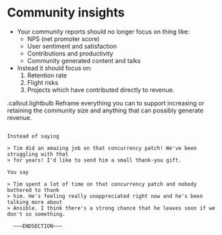 <!SLIDE >
# Community insights

* Your community reports should no longer focus on thing like:
  * NPS (net promoter score)
  * User sentiment and satisfaction
  * Contributions and productivity
  * Community generated content and talks
* Instead it should focus on:
  1. Retention rate
  1. Flight risks
  1. Projects which have contributed directly to revenue.

.callout.lightbulb Reframe everything you can to support increasing or retaining
the community size and anything that can possibly generate revenue.

~~~SECTION:notes~~~

Instead of saying

> Tim did an amazing job on that concurrency patch! We've been struggling with that
> for years! I'd like to send him a small thank-you gift.

You say

> Tim spent a lot of time on that concurrency patch and nobody bothered to thank
> him. He's feeling really unappreciated right now and he's been talking more about
> Ansible. I think there's a strong chance that he leaves soon if we don't so something.

  ~~~ENDSECTION~~~
